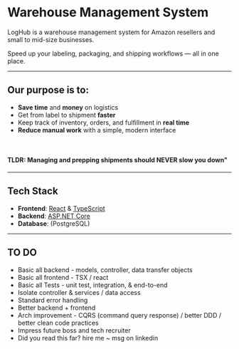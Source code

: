 # Warehouse Management System
LogHub is a warehouse management system for Amazon resellers and small to mid-size businesses. 

Speed up your labeling, packaging, and shipping workflows — all in one place.

---

## Our purpose is to:

- **Save time** and **money** on logistics  
- Get from label to shipment **faster**  
- Keep track of inventory, orders, and fulfillment in **real time**
- **Reduce manual work** with a simple, modern interface  
<!-- - ✅ Integrate seamlessly with **Amazon FBA and FBM workflows** -->

<br/>

#### TLDR: Managing and prepping shipments should NEVER slow you down"

---

## Tech Stack

- **Frontend**: [React](https://react.dev/) & [TypeScript](https://www.typescriptlang.org/)  
- **Backend**: [ASP.NET Core](https://learn.microsoft.com/en-us/aspnet/core/)  
- **Database**: (PostgreSQL)

---

## TO DO

- Basic all backend - models, controller, data transfer objects
- Basic all frontend - TSX / react
- Basic all Tests - unit test, integration, & end-to-end
- Isolate controller & services / data access
- Standard error handling
- Better backend + frontend
- Arch improvement - CQRS (command query response) / better DDD / better clean code practices
- Impress future boss and tech recruiter
- Did you read this far? hire me ~ msg on linkedin